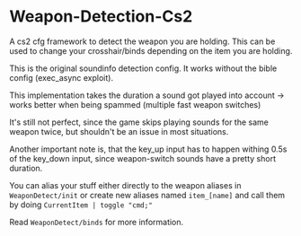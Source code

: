 # Weapon-Detection-Cs2
A cs2 cfg framework to detect the weapon you are holding. This can be used to change your crosshair/binds depending on the item you are holding.

This is the original soundinfo detection config. It works without the bible config (exec_async exploit).

This implementation takes the duration a sound got played into account -> works better when being spammed (multiple fast weapon switches)

It's still not perfect, since the game skips playing sounds for the same weapon twice, but shouldn't be an issue in most situations.

Another important note is, that the key_up input has to happen withing 0.5s of the key_down input, since weapon-switch sounds have a pretty short duration.

You can alias your stuff either directly to the weapon aliases in ```WeaponDetect/init``` or create new aliases named ```item_[name]``` and call them by doing ```CurrentItem | toggle "cmd;"```

Read ```WeaponDetect/binds``` for more information.
